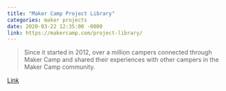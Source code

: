 ```yaml
---
title: "Maker Camp Project Library"
categories: maker projects
date: 2020-03-22 12:35:00 -0000
link: https://makercamp.com/project-library/
---
```

> Since it started in 2012, over a million campers connected through Maker Camp and shared their experiences with other campers in the Maker Camp community.

[Link](https://makercamp.com/project-library/)
